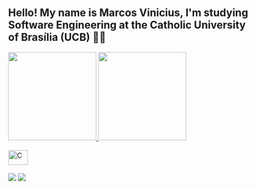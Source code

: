 ## Hello! My name is Marcos Vinicius, I'm studying Software Engineering at the Catholic University of Brasília (UCB)  🧑‍💻

 <div>
   <a href="https://github.com/Dev-MVinicius">
   <img height="180em" src="https://github-readme-stats.vercel.app/api?username=Dev-MVinicius&show_icons=true&theme=tokyonight&include_all_commits=true&count_private=true"/>
   <img height="180em" src="https://github-readme-stats.vercel.app/api/top-langs/?username=Dev-MVinicius&layout=compact&langs_count=6&theme=tokyonight"/>
</div>
    
<div style="display: inline_block"><br>
  <img align="center" alt="C" height="30" width="40" src="https://cdn.jsdelivr.net/gh/devicons/devicon@latest/icons/c/c-original.svg" >
</div>
 
<br>
 
 
<div> 
  <a href = "mailto:Vinynunes32@gmail.com"><img src="https://img.shields.io/badge/-Gmail-%23333?style=for-the-badge&logo=gmail&logoColor=white" target="_blank"></a>
  <a href="https://www.linkedin.com/in/marcos-vinicius-nunes-moreira" target="_blank"><img src="https://img.shields.io/badge/-LinkedIn-%230077B5?style=for-the-badge&logo=linkedin&logoColor=white" target="_blank"></a>
</div>
